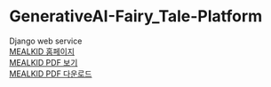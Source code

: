 # GenerativeAI-Fairy_Tale-Platform
Django web service 
<br>[MEALKID 홈페이지](https://mealkid.kro.kr/)
<br>[MEALKID PDF 보기](https://github.com/sichu1547/GenerativeAI-Fairy_Tale-Platform/blob/main/mysite/MEALKID.pdf)
<br>[MEALKID PDF 다운로드](https://github.com/sichu1547/GenerativeAI-Fairy_Tale-Platform/raw/main/mysite/MEALKID.pdf)
